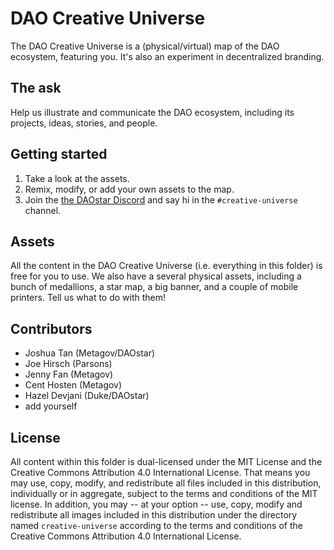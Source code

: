 # DAO Creative Universe
The DAO Creative Universe is a (physical/virtual) map of the DAO ecosystem, featuring you. It's also an experiment in decentralized branding.

## The ask
Help us illustrate and communicate the DAO ecosystem, including its projects, ideas, stories, and people.

## Getting started
1. Take a look at the assets.
2. Remix, modify, or add your own assets to the map.
3. Join the [the DAOstar Discord](https://discord.gg/crEUNHEr68) and say hi in the `#creative-universe` channel.

## Assets
All the content in the DAO Creative Universe (i.e. everything in this folder) is free for you to use. We also have a several physical assets, including a bunch of medallions, a star map, a big banner, and a couple of mobile printers. Tell us what to do with them!

## Contributors
* Joshua Tan (Metagov/DAOstar)
* Joe Hirsch (Parsons)
* Jenny Fan (Metagov)
* Cent Hosten (Metagov)
* Hazel Devjani (Duke/DAOstar)
* add yourself

## License
All content within this folder is dual-licensed under the MIT License and the Creative Commons Attribution 4.0 International License. That means you may use, copy, modify, and redistribute all files included in this distribution, individually or in aggregate, subject to the terms and conditions of the MIT license. In addition, you may -- at your option -- use, copy, modify and redistribute all images included in this distribution under the directory named `creative-universe` according to the terms and conditions of the Creative Commons Attribution 4.0 International License.

